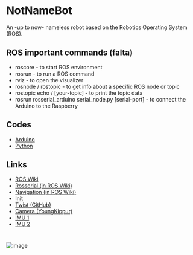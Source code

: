 # NotNameBot
An -up to now- nameless robot based on the Robotics Operating System (ROS).

## ROS important commands (falta)
* roscore - to start ROS environment
* rosrun - to run a ROS command
* rviz - to open the visualizer
* rosnode / rostopic - to get info about a specific ROS node or topic
* rostopic echo / \[your-topic\] - to print the topic data
* rosrun rosserial_arduino serial_node.py \[serial-port\] - to connect the Arduino to the Raspberry

## Codes
* [Arduino](arduino)
* [Python](Python)

## Links
* [ROS Wiki](http://wiki.ros.org/Documentation)
* [Rosserial (in ROS Wiki)](http://wiki.ros.org/rosserial)
* [Navigation (in ROS Wiki)](http://wiki.ros.org/navigation)
* [Init](https://roboticsbackend.com/make-ros-launch-start-on-boot-with-robot_upstart/)
* [Twist (GitHub)](https://github.com/Reinbert/ros_diffdrive_robot/blob/master/ros_diffdrive_robot.ino)
* [Camera (YoungKippur)](https://github.com/YoungKippur/IP-CAMERA)
* [IMU 1](https://electropeak.com/learn/interfacing-mpu9250-spi-i2c-9-axis-gyro-accelerator-magnetometer-module-with-arduino/)
* [IMU 2](https://makersportal.com/blog/calibration-of-an-inertial-measurement-unit-imu-with-raspberry-pi-part-ii)

# 
![image](https://user-images.githubusercontent.com/82680610/160292044-05cf89da-715c-4f46-a860-a5844a6c1a98.png)
